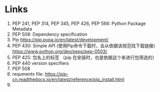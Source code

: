 
# Links
1. PEP 241, PEP 314, PEP 345, PEP 426, PEP 566: Python Package Metadata
2. PEP 508: Dependency specification
3. Pip  https://pip.pypa.io/en/latest/development/
4. PEP 430: Simple API (使用Pip命令下载时，会从依据该规范找下载链接)
    https://www.python.org/dev/peps/pep-0503/
4. PEP 425: 包名上的标签  （pip 在安装时，也是依据这个来进行包筛选的）
5. PEP 440 version specifiers
6. PEP 508 
7. requments file:  https://pip-cn.readthedocs.io/en/latest/reference/pip_install.html
8. 



